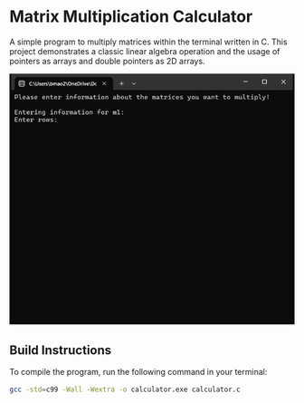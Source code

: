 # Matrix Multiplication Calculator

A simple program to multiply matrices within the terminal written in C. This project demonstrates a classic linear algebra operation and the usage of pointers as arrays and double pointers as 2D arrays.

![Demo](demo.gif)

## Build Instructions

To compile the program, run the following command in your terminal:

```sh
gcc -std=c99 -Wall -Wextra -o calculator.exe calculator.c
```
